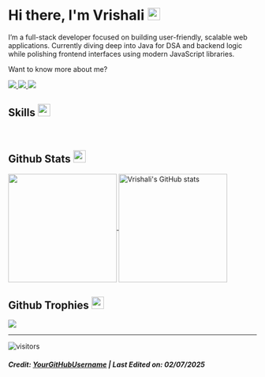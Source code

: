 <h1>Hi there, I'm Vrishali <img src="https://media.giphy.com/media/hvRJCLFzcasrR4ia7z/giphy.gif" width="25px"></h1>   

<p>I’m a full-stack developer focused on building user-friendly, scalable web applications. Currently diving deep into Java for DSA and backend logic while polishing frontend interfaces using modern JavaScript libraries.</p>
<p>Want to know more about me?</p>

<p>
  <a href="https://www.linkedin.com/in/your-linkedin-url" target="_blank">
    <img src="https://img.shields.io/badge/-LinkedIn-222222?style=flat-square&logo=Linkedin&logoColor=white">
  </a>
  <a href="https://www.hackerrank.com/your-hackerrank" target="_blank">
    <img src="https://img.shields.io/badge/-HackerRank-222222?style=flat-square&logo=HackerRank&logoColor=white">
  </a>
  <a href="mailto:your.email@gmail.com" target="_blank">
    <img src="https://img.shields.io/badge/-Gmail-222222?style=flat-square&logo=Gmail&logoColor=white">
  </a>
</p>

<h2 id="skills">Skills <img src="https://media.giphy.com/media/QssGEmpkyEOhBCb7e1/giphy.gif" width="25px"></h2>
<p>
  <img src="https://img.shields.io/badge/Code-JAVA-informational?style=flat&logo=java&logoColor=white&color=ffffff" alt="">
  <img src="https://img.shields.io/badge/Code-C++-informational?style=flat&logo=c%2B%2B&logoColor=white&color=ffffff" alt="">
  <img src="https://img.shields.io/badge/Code-Python-informational?style=flat&logo=python&logoColor=white&color=ffffff" alt="">
  <img src="https://img.shields.io/badge/Code-HTML5-informational?style=flat&logo=html5&logoColor=white&color=ffffff" alt="">
  <img src="https://img.shields.io/badge/Code-CSS-informational?style=flat&logo=css3&logoColor=white&color=ffffff" alt="">
  <img src="https://img.shields.io/badge/Code-Bootstrap-informational?style=flat&logo=bootstrap&logoColor=white&color=ffffff" alt="">
  <img src="https://img.shields.io/badge/Code-JavaScript-informational?style=flat&logo=javascript&logoColor=white&color=ffffff" alt="">
  <img src="https://img.shields.io/badge/Code-ReactJS-informational?style=flat&logo=react&logoColor=white&color=ffffff" alt="">
  <img src="https://img.shields.io/badge/Code-NodeJS-informational?style=flat&logo=Node.js&logoColor=white&color=ffffff" alt="">
  <img src="https://img.shields.io/badge/Code-ExpressJS-informational?style=flat&logo=express&logoColor=white&color=ffffff" alt="">
  <img src="https://img.shields.io/badge/Database-MongoDB-informational?style=flat&logo=mongodb&logoColor=white&color=ffffff" alt="">
  <img src="https://img.shields.io/badge/Database-MySQL-informational?style=flat&logo=mysql&logoColor=white&color=ffffff" alt="">
  <img src="https://img.shields.io/badge/Database-SQLite-informational?style=flat&logo=sqlite&logoColor=white&color=ffffff" alt="">
  <img src="https://img.shields.io/badge/Tools-Canva-informational?style=flat&logo=canva&logoColor=white&color=ffffff" alt="">
</p>

<h2 id="github-stats">Github Stats <img src="https://media.giphy.com/media/cj87CxfRtrUifF3Ryk/giphy.gif" width="25px"></h2>
<a href="https://github.com/YourGitHubUsername">
  <img align="center" src="https://github-readme-stats.vercel.app/api/top-langs/?username=YourGitHubUsername&show_icons=true&theme=dark&langs_count=8&count_private=true&card_width=280" height="220px">
</a>
<a href="https://github.com/YourGitHubUsername">
  <img align="center" src="https://github-readme-stats.vercel.app/api?username=YourGitHubUsername&count_private=true&hide=stars&show_icons=true&theme=dark&line_height=27" alt="Vrishali's GitHub stats" height="220px">
</a>

<h2 id="github-trophies">Github Trophies <img src="https://media.giphy.com/media/QBw33dFlgxnzXSAS27/giphy.gif" width="25px"></h2>
<img src="https://github-profile-trophy.vercel.app/?username=YourGitHubUsername&theme=onestar&rank=SSS,SS,S,AAA,AA,A,B,C,SECRET">

<hr>
<p><img src="https://visitor-badge.glitch.me/badge?page_id=YourGitHubUsername.visitor-badge" alt="visitors"></p>

<h5>Credit: <a href="https://github.com/YourGitHubUsername">YourGitHubUsername</a> | Last Edited on: 02/07/2025</h5>
